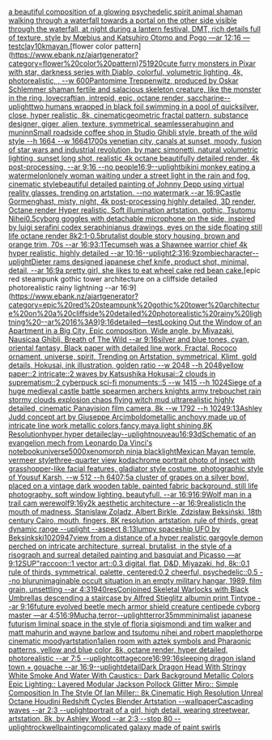 [a beautiful composition of a glowing psychedelic spirit animal shaman walking through a waterfall towards a portal on the other side visible through the waterfall, at night during a lantern festival, DMT,  rich details full of texture, style by Mœbius and Katsuhiro Otomo and Pogo —ar 12:16 —test](https://www.ebank.nz/aiartgenerator?category=a%20beautiful%20composition%20of%20a%20glowing%20psychedelic%20spirit%20animal%20shaman%20walking%20through%20a%20waterfall%20towards%20a%20portal%20on%20the%20other%20side%20visible%20through%20the%20waterfall%2C%20at%20night%20during%20a%20lantern%20festival%2C%20DMT%2C%20%20rich%20details%20full%20of%20texture%2C%20style%20by%20M%C5%93bius%20and%20Katsuhiro%20Otomo%20and%20Pogo%20%E2%80%94ar%2012%3A16%20%E2%80%94test)[clay](https://www.ebank.nz/aiartgenerator?category=clay)[10k](https://www.ebank.nz/aiartgenerator?category=10k)[mayan.](https://www.ebank.nz/aiartgenerator?category=mayan.)[flower color pattern](https://www.ebank.nz/aiartgenerator?category=flower%20color%20pattern)[75](https://www.ebank.nz/aiartgenerator?category=75)[1920](https://www.ebank.nz/aiartgenerator?category=1920)[cute furry monsters in Pixar with star, darkness series with Diablo, colorful, volumetric lighting, 4k, photorealistic, , --w 600](https://www.ebank.nz/aiartgenerator?category=cute%20furry%20monsters%20in%20Pixar%20with%20star%2C%20darkness%20series%20with%20Diablo%2C%20colorful%2C%20volumetric%20lighting%2C%204k%2C%20photorealistic%2C%20%2C%20--w%20600)[Pantomime Treppenwitz, produced by Oskar Schlemmer shaman  fertile and salacious skeleton creature, like the monster in the ring, lovecraftian, intrepid, epic, octane render, saccharine](https://www.ebank.nz/aiartgenerator?category=Pantomime%20Treppenwitz%2C%20produced%20by%20Oskar%20Schlemmer%20shaman%20%20fertile%20and%20salacious%20skeleton%20creature%2C%20like%20the%20monster%20in%20the%20ring%2C%20lovecraftian%2C%20intrepid%2C%20epic%2C%20octane%20render%2C%20saccharine)[--uplight](https://www.ebank.nz/aiartgenerator?category=--uplight)[two humans wrapped in black foil swimming in a pool of quicksilver, close, hyper realistic, 8k, cinematic](https://www.ebank.nz/aiartgenerator?category=two%20humans%20wrapped%20in%20black%20foil%20swimming%20in%20a%20pool%20of%20quicksilver%2C%20close%2C%20hyper%20realistic%2C%208k%2C%20cinematic)[geometric fractal pattern, substance designer, giger, alien, texture, symmetrical, seamless](https://www.ebank.nz/aiartgenerator?category=geometric%20fractal%20pattern%2C%20substance%20designer%2C%20giger%2C%20alien%2C%20texture%2C%20symmetrical%2C%20seamless)[era](https://www.ebank.nz/aiartgenerator?category=era)[huginn and muninn](https://www.ebank.nz/aiartgenerator?category=huginn%20and%20muninn)[Small roadside coffee shop in Studio Ghibli style, breath of the wild style  --h 1664  --w 1664](https://www.ebank.nz/aiartgenerator?category=Small%20roadside%20coffee%20shop%20in%20Studio%20Ghibli%20style%2C%20breath%20of%20the%20wild%20style%20%20--h%201664%20%20--w%201664)[1700s venetian city, canals at sunset, moody, fusion of star wars and industrial revolution, by marc simonetti, natural volumetric lighting, sunset long shot, realistic 4k octane beautifully detailed render, 4k post-processing, --ar 9:16 --no people](https://www.ebank.nz/aiartgenerator?category=1700s%20venetian%20city%2C%20canals%20at%20sunset%2C%20moody%2C%20fusion%20of%20star%20wars%20and%20industrial%20revolution%2C%20by%20marc%20simonetti%2C%20natural%20volumetric%20lighting%2C%20sunset%20long%20shot%2C%20realistic%204k%20octane%20beautifully%20detailed%20render%2C%204k%20post-processing%2C%20--ar%209%3A16%20--no%20people)[16:9](https://www.ebank.nz/aiartgenerator?category=16%3A9)[--uplight](https://www.ebank.nz/aiartgenerator?category=--uplight)[bikini monkey eating a watermelon](https://www.ebank.nz/aiartgenerator?category=bikini%20monkey%20eating%20a%20watermelon)[lonely woman waiting under a street light in the rain and fog, cinematic style](https://www.ebank.nz/aiartgenerator?category=lonely%20woman%20waiting%20under%20a%20street%20light%20in%20the%20rain%20and%20fog%2C%20cinematic%20style)[beautiful detailed painting of Johnny Depp using virtual reality glasses. trending on artstation. --no watermark --ar 16:9](https://www.ebank.nz/aiartgenerator?category=beautiful%20detailed%20painting%20of%20Johnny%20Depp%20using%20virtual%20reality%20glasses.%20trending%20on%20artstation.%20--no%20watermark%20--ar%2016%3A9)[Castle Gormenghast, misty, night, 4k post-processing highly detailed, 3D render, Octane render Hyper realistic, Soft illumination artstation, gothic, Tsutomu Nihei](https://www.ebank.nz/aiartgenerator?category=Castle%20Gormenghast%2C%20misty%2C%20night%2C%204k%20post-processing%20highly%20detailed%2C%203D%20render%2C%20Octane%20render%20Hyper%20realistic%2C%20Soft%20illumination%20artstation%2C%20gothic%2C%20Tsutomu%20Nihei)[0.5](https://www.ebank.nz/aiartgenerator?category=0.5)[cyborg goggles with detachable microphone on the side, inspired by luigi serafini codex seraphinianus drawings, eyes on the side floating still life octane render 8k](https://www.ebank.nz/aiartgenerator?category=cyborg%20goggles%20with%20detachable%20microphone%20on%20the%20side%2C%20inspired%20by%20luigi%20serafini%20codex%20seraphinianus%20drawings%2C%20eyes%20on%20the%20side%20floating%20still%20life%20octane%20render%208k)[2:1](https://www.ebank.nz/aiartgenerator?category=2%3A1)[-0.5](https://www.ebank.nz/aiartgenerator?category=-0.5)[brutalist double story housing, brown and orange trim, 70s --ar 16:9](https://www.ebank.nz/aiartgenerator?category=brutalist%20double%20story%20housing%2C%20brown%20and%20orange%20trim%2C%2070s%20--ar%2016%3A9)[3:1](https://www.ebank.nz/aiartgenerator?category=3%3A1)[Tecumseh was a Shawnee warrior chief 4k hyper realistic, highly detailed --ar 10:16](https://www.ebank.nz/aiartgenerator?category=Tecumseh%20was%20a%20Shawnee%20warrior%20chief%204k%20hyper%20realistic%2C%20highly%20detailed%20--ar%2010%3A16)[--uplight](https://www.ebank.nz/aiartgenerator?category=--uplight)[2:3](https://www.ebank.nz/aiartgenerator?category=2%3A3)[16:9](https://www.ebank.nz/aiartgenerator?category=16%3A9)[zombie](https://www.ebank.nz/aiartgenerator?category=zombie)[character](https://www.ebank.nz/aiartgenerator?category=character)[--uplight](https://www.ebank.nz/aiartgenerator?category=--uplight)[Dieter rams designed japanese chef knife, product shot, minimal, detail, --ar 16:9](https://www.ebank.nz/aiartgenerator?category=Dieter%20rams%20designed%20japanese%20chef%20knife%2C%20product%20shot%2C%20minimal%2C%20detail%2C%20--ar%2016%3A9)[a pretty girl,  she likes to eat wheel cake red bean cake.](https://www.ebank.nz/aiartgenerator?category=a%20pretty%20girl%2C%20%20she%20likes%20to%20eat%20wheel%20cake%20red%20bean%20cake.)[epic red steampunk gothic tower architecture on a cliffside detailed photorealistic rainy lightning --ar 16:9](https://www.ebank.nz/aiartgenerator?category=epic%20red%20steampunk%20gothic%20tower%20architecture%20on%20a%20cliffside%20detailed%20photorealistic%20rainy%20lightning%20--ar%2016%3A9)[9:16](https://www.ebank.nz/aiartgenerator?category=9%3A16)[detailed](https://www.ebank.nz/aiartgenerator?category=detailed)[—test](https://www.ebank.nz/aiartgenerator?category=%E2%80%94test)[Looking Out the Window of an Apartment in a Big City, Epic composition, Wide angle, by Miyazaki, Nausicaa Ghibli, Breath of The Wild --ar 9:16](https://www.ebank.nz/aiartgenerator?category=Looking%20Out%20the%20Window%20of%20an%20Apartment%20in%20a%20Big%20City%2C%20Epic%20composition%2C%20Wide%20angle%2C%20by%20Miyazaki%2C%20Nausicaa%20Ghibli%2C%20Breath%20of%20The%20Wild%20--ar%209%3A16)[silver and blue tones, cyan, oriental fantasy, Black paper with detailed line work, Fractal, Rococo ornament, universe, spirit, Trending on Artstation, symmetrical, Klimt, gold details, Hokusai, ink illustration, golden ratio --w 2048 --h 2048](https://www.ebank.nz/aiartgenerator?category=silver%20and%20blue%20tones%2C%20cyan%2C%20oriental%20fantasy%2C%20Black%20paper%20with%20detailed%20line%20work%2C%20Fractal%2C%20Rococo%20ornament%2C%20universe%2C%20spirit%2C%20Trending%20on%20Artstation%2C%20symmetrical%2C%20Klimt%2C%20gold%20details%2C%20Hokusai%2C%20ink%20illustration%2C%20golden%20ratio%20--w%202048%20--h%202048)[yellow paper::2 intricate::2 waves by Katsushika Hokusai::2 clouds in suprematism::2 cyberpuck sci-fi monuments::5 --w 1415 --h 1024](https://www.ebank.nz/aiartgenerator?category=yellow%20paper%3A%3A2%20intricate%3A%3A2%20waves%20by%20Katsushika%20Hokusai%3A%3A2%20clouds%20in%20suprematism%3A%3A2%20cyberpuck%20sci-fi%20monuments%3A%3A5%20--w%201415%20--h%201024)[Siege of a huge medieval castle battle spearmen archers knights army trebouchet rain stormy clouds explosion chaos flying witch mud ultrarealistic highly detailed, cinematic Panavision film camera, 8k --w 1792 --h 1024](https://www.ebank.nz/aiartgenerator?category=Siege%20of%20a%20huge%20medieval%20castle%20battle%20spearmen%20archers%20knights%20army%20trebouchet%20rain%20stormy%20clouds%20explosion%20chaos%20flying%20witch%20mud%20ultrarealistic%20highly%20detailed%2C%20cinematic%20Panavision%20film%20camera%2C%208k%20--w%201792%20--h%201024)[9:13](https://www.ebank.nz/aiartgenerator?category=9%3A13)[Ashley Judd concept art by Giuseppe Arcimboldo](https://www.ebank.nz/aiartgenerator?category=Ashley%20Judd%20concept%20art%20by%20Giuseppe%20Arcimboldo)[metallic anchovy,made up of intricate line work,metallic colors,fancy,maya,light shining,8K Resolutionhyper,hyper detaile](https://www.ebank.nz/aiartgenerator?category=metallic%20anchovy%2Cmade%20up%20of%20intricate%20line%20work%2Cmetallic%20colors%2Cfancy%2Cmaya%2Clight%20shining%2C8K%20Resolutionhyper%2Chyper%20detaile)[clay](https://www.ebank.nz/aiartgenerator?category=clay)[--uplight](https://www.ebank.nz/aiartgenerator?category=--uplight)[nouveau](https://www.ebank.nz/aiartgenerator?category=nouveau)[16:9](https://www.ebank.nz/aiartgenerator?category=16%3A9)[3d](https://www.ebank.nz/aiartgenerator?category=3d)[Schematic of an evangelion mech from Leonardo Da Vinci's notebook](https://www.ebank.nz/aiartgenerator?category=Schematic%20of%20an%20evangelion%20mech%20from%20Leonardo%20Da%20Vinci%27s%20notebook)[universe](https://www.ebank.nz/aiartgenerator?category=universe)[5000](https://www.ebank.nz/aiartgenerator?category=5000)[xenomorph ninja black](https://www.ebank.nz/aiartgenerator?category=xenomorph%20ninja%20black)[light](https://www.ebank.nz/aiartgenerator?category=light)[Mexican Mayan temple, vermeer style](https://www.ebank.nz/aiartgenerator?category=Mexican%20Mayan%20temple%2C%20vermeer%20style)[three-quarter view kodachrome portrait photo of insect with grasshopper-like facial features, gladiator style costume, photographic style of Yousuf Karsh, --w 512 --h 640](https://www.ebank.nz/aiartgenerator?category=three-quarter%20view%20kodachrome%20portrait%20photo%20of%20insect%20with%20grasshopper-like%20facial%20features%2C%20gladiator%20style%20costume%2C%20photographic%20style%20of%20Yousuf%20Karsh%2C%20--w%20512%20--h%20640)[7:5](https://www.ebank.nz/aiartgenerator?category=7%3A5)[a cluster of grapes on a silver bowl, placed on a vintage dark wooden table. painted fabric background. still life photography. soft window lighting. beautyfull. --ar 16:9](https://www.ebank.nz/aiartgenerator?category=a%20cluster%20of%20grapes%20on%20a%20silver%20bowl%2C%20placed%20on%20a%20vintage%20dark%20wooden%20table.%20painted%20fabric%20background.%20still%20life%20photography.%20soft%20window%20lighting.%20beautyfull.%20--ar%2016%3A9)[16:9](https://www.ebank.nz/aiartgenerator?category=16%3A9)[Wolf man in a trail cam werewolf](https://www.ebank.nz/aiartgenerator?category=Wolf%20man%20in%20a%20trail%20cam%20werewolf)[9:16](https://www.ebank.nz/aiartgenerator?category=9%3A16)[y2k aesthetic architecture --ar 16:9](https://www.ebank.nz/aiartgenerator?category=y2k%20aesthetic%20architecture%20--ar%2016%3A9)[realistic](https://www.ebank.nz/aiartgenerator?category=realistic)[In the mouth of madness, Stanislaw Zoladz, Albert Birkle, Zdzisław Beksiński, 18th century Cairo, mouth, fingers, 8K resolution, artstation, rule of thirds, great dynamic range --uplight --aspect 8:13](https://www.ebank.nz/aiartgenerator?category=In%20the%20mouth%20of%20madness%2C%20Stanislaw%20Zoladz%2C%20Albert%20Birkle%2C%20Zdzis%C5%82aw%20Beksi%C5%84ski%2C%2018th%20century%20Cairo%2C%20mouth%2C%20fingers%2C%208K%20resolution%2C%20artstation%2C%20rule%20of%20thirds%2C%20great%20dynamic%20range%20--uplight%20--aspect%208%3A13)[lumpy spaceship UFO by Beksinkski](https://www.ebank.nz/aiartgenerator?category=lumpy%20spaceship%20UFO%20by%20Beksinkski)[1020947](https://www.ebank.nz/aiartgenerator?category=1020947)[view from a distance of a hyper realistic gargoyle demon perched on intricate architecture, surreal, brutalist, in the style of a risograph and surreal detailed painting and basquiat and Picasso —ar 9:12](https://www.ebank.nz/aiartgenerator?category=view%20from%20a%20distance%20of%20a%20hyper%20realistic%20gargoyle%20demon%20perched%20on%20intricate%20architecture%2C%20surreal%2C%20brutalist%2C%20in%20the%20style%20of%20a%20risograph%20and%20surreal%20detailed%20painting%20and%20basquiat%20and%20Picasso%20%E2%80%94ar%209%3A12)[SUP"](https://www.ebank.nz/aiartgenerator?category=SUP%22)[raccoon::1 vector art::0.3 digital, flat, D&D, Miyazaki, hd, 8k::0.1 rule of thirds, symmetrical, palette, centered:0.2 cheerful, psychedelic::0.5 --no blur](https://www.ebank.nz/aiartgenerator?category=raccoon%3A%3A1%20vector%20art%3A%3A0.3%20digital%2C%20flat%2C%20D%26D%2C%20Miyazaki%2C%20hd%2C%208k%3A%3A0.1%20rule%20of%20thirds%2C%20symmetrical%2C%20palette%2C%20centered%3A0.2%20cheerful%2C%20psychedelic%3A%3A0.5%20--no%20blur)[unimaginable occult situation in an empty military hangar, 1989, film grain, unsettling --ar 4:3](https://www.ebank.nz/aiartgenerator?category=unimaginable%20occult%20situation%20in%20an%20empty%20military%20hangar%2C%201989%2C%20film%20grain%2C%20unsettling%20--ar%204%3A3)[1940](https://www.ebank.nz/aiartgenerator?category=1940)[res](https://www.ebank.nz/aiartgenerator?category=res)[Conjoined Skeletal Warlocks with Black Umbrellas descending a staircase by Alfred Stieglitz albumin print Tintype --ar 9:16](https://www.ebank.nz/aiartgenerator?category=Conjoined%20Skeletal%20Warlocks%20with%20Black%20Umbrellas%20descending%20a%20staircase%20by%20Alfred%20Stieglitz%20albumin%20print%20Tintype%20--ar%209%3A16)[future evolved beetle mech armor shield creature centipede cyborg master —ar 4:5](https://www.ebank.nz/aiartgenerator?category=future%20evolved%20beetle%20mech%20armor%20shield%20creature%20centipede%20cyborg%20master%20%E2%80%94ar%204%3A5)[16:9](https://www.ebank.nz/aiartgenerator?category=16%3A9)[Mucha,](https://www.ebank.nz/aiartgenerator?category=Mucha%2C)[terror](https://www.ebank.nz/aiartgenerator?category=terror)[--uplight](https://www.ebank.nz/aiartgenerator?category=--uplight)[terror](https://www.ebank.nz/aiartgenerator?category=terror)[35mm](https://www.ebank.nz/aiartgenerator?category=35mm)[minimalist japanese futurism liminal space in the style of floria sigismondi and tim walker and matt mahurin and wayne barlow and tsutomu nihei and robert mapplethorpe cinematic moody](https://www.ebank.nz/aiartgenerator?category=minimalist%20japanese%20futurism%20liminal%20space%20in%20the%20style%20of%20floria%20sigismondi%20and%20tim%20walker%20and%20matt%20mahurin%20and%20wayne%20barlow%20and%20tsutomu%20nihei%20and%20robert%20mapplethorpe%20cinematic%20moody)[artstation](https://www.ebank.nz/aiartgenerator?category=artstation)[1](https://www.ebank.nz/aiartgenerator?category=1)[alien room with aztek symbols and Pharaonic patterns, yellow and blue color, 8k, octane render, hyper detailed, photorealistic --ar 7:5 --uplight](https://www.ebank.nz/aiartgenerator?category=alien%20room%20with%20aztek%20symbols%20and%20Pharaonic%20patterns%2C%20yellow%20and%20blue%20color%2C%208k%2C%20octane%20render%2C%20hyper%20detailed%2C%20photorealistic%20--ar%207%3A5%20--uplight)[cottagecore](https://www.ebank.nz/aiartgenerator?category=cottagecore)[16:9](https://www.ebank.nz/aiartgenerator?category=16%3A9)[9:16](https://www.ebank.nz/aiartgenerator?category=9%3A16)[sleeping dragon island town + gouache --ar 16:9](https://www.ebank.nz/aiartgenerator?category=sleeping%20dragon%20island%20town%20%2B%20gouache%20--ar%2016%3A9)[--uplight](https://www.ebank.nz/aiartgenerator?category=--uplight)[detail](https://www.ebank.nz/aiartgenerator?category=detail)[Dark Dragon Head With Stringy White Smoke And Water With Caustics:: Dark Background Metallic Colors Epic Lighting:: Layered Modular Jackson Pollock Glitter Miro:: Simple Composition In The Style Of Ian Miller:: 8k Cinematic High Resolution Unreal Octane Houdini Redshift Cycles Blender Artstation --wallpaper](https://www.ebank.nz/aiartgenerator?category=Dark%20Dragon%20Head%20With%20Stringy%20White%20Smoke%20And%20Water%20With%20Caustics%3A%3A%20Dark%20Background%20Metallic%20Colors%20Epic%20Lighting%3A%3A%20Layered%20Modular%20Jackson%20Pollock%20Glitter%20Miro%3A%3A%20Simple%20Composition%20In%20The%20Style%20Of%20Ian%20Miller%3A%3A%208k%20Cinematic%20High%20Resolution%20Unreal%20Octane%20Houdini%20Redshift%20Cycles%20Blender%20Artstation%20--wallpaper)[Cascading waves --ar 2:3 --uplight](https://www.ebank.nz/aiartgenerator?category=Cascading%20waves%20--ar%202%3A3%20--uplight)[portrait of a girl, high detail, wearing streetwear, artstation, 8k, by Ashley Wood --ar 2:3 --stop 80 --uplight](https://www.ebank.nz/aiartgenerator?category=portrait%20of%20a%20girl%2C%20high%20detail%2C%20wearing%20streetwear%2C%20artstation%2C%208k%2C%20by%20Ashley%20Wood%20--ar%202%3A3%20--stop%2080%20--uplight)[rockwell](https://www.ebank.nz/aiartgenerator?category=rockwell)[painting](https://www.ebank.nz/aiartgenerator?category=painting)[complicated galaxy made of paint swirls](https://www.ebank.nz/aiartgenerator?category=complicated%20galaxy%20made%20of%20paint%20swirls)